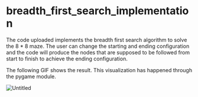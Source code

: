 # breadth_first_search_implementation
The code uploaded implements the breadth first search algorithm to solve the 8 * 8 maze. The user can change the starting and ending configuration and the code will produce the nodes that are supposed to be followed
from start to finish to achieve the ending configuration. 

The following GIF shows the result. This visualization has happened through the pygame module.

![Untitled](https://github.com/user-attachments/assets/73e3cfba-ce56-4a1a-9b64-8c02a5d7b9bb)

